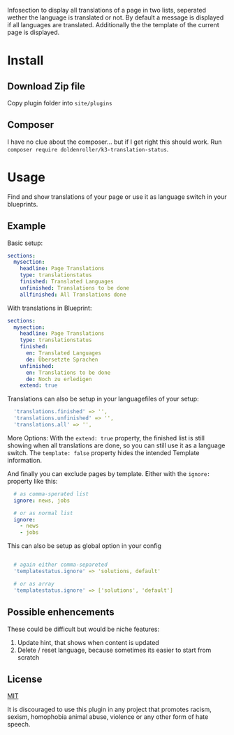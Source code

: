 Infosection to display all translations of a page in two lists, seperated wether the language is translated or not. By default a message is displayed if all languages are translated. Additionally the the template of the current page is displayed.

# Install
## Download Zip file

Copy plugin folder into `site/plugins`

## Composer
I have no clue about the composer... but if I get right this should work.
Run `composer require doldenroller/k3-translation-status`.

# Usage
Find and show translations of your page or use it as language switch in your blueprints.

## Example
Basic setup:

```yaml
sections:
  mysection:
    headline: Page Translations
    type: translationstatus
    finished: Translated Languages
    unfinished: Translations to be done
    allfinished: All Translations done
```


With translations in Blueprint:

```yaml
sections:
  mysection:
    headline: Page Translations
    type: translationstatus
    finished:
      en: Translated Languages
      de: Übersetzte Sprachen
    unfinished:
      en: Translations to be done
      de: Noch zu erledigen
    extend: true
```

Translations can also be setup in your languagefiles of your setup:

```yaml
  'translations.finished' => '',
  'translations.unfinished' => '',
  'translations.all' => '',

```

More Options:
With the `extend: true` property, the finished list is still showing when all translations are done, so you can still use it as a language switch.
The `template: false` property hides the intended Template information.

And finally you can exclude pages by template. Either with the `ignore:` property like this:

```yaml
  # as comma-sperated list
  ignore: news, jobs

  # or as normal list
  ignore:
    - news
    - jobs

```

This can also be setup as global option in your config

```yaml

  # again either comma-separeted
  'templatestatus.ignore' => 'solutions, default'

  # or as array
  'templatestatus.ignore' => ['solutions', 'default']

```

## Possible enhencements
These could be difficult but would be niche features:
1. Update hint, that shows when content is updated
2. Delete / reset language, because sometimes its easier to start from scratch

## License

[MIT](https://opensource.org/licenses/MIT)


It is discouraged to use this plugin in any project that promotes racism, sexism, homophobia animal abuse, violence or any other form of hate speech.
